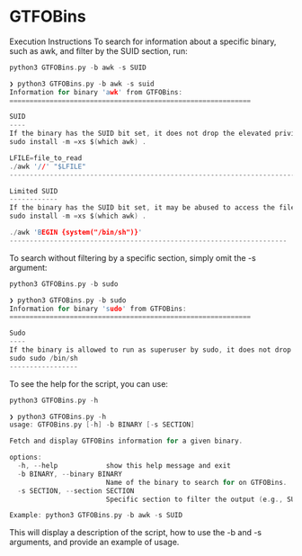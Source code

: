 # GTFOBins

Execution Instructions
To search for information about a specific binary, such as awk, and filter by the SUID section, run:

```c
python3 GTFOBins.py -b awk -s SUID
```
```c
❯ python3 GTFOBins.py -b awk -s suid
Information for binary 'awk' from GTFOBins:
============================================================

SUID
----
If the binary has the SUID bit set, it does not drop the elevated privileges and may be abused to access the file system, escalate or maintain privileged access as a SUID backdoor. If it is used to run sh -p, omit the -p argument on systems like Debian (<= Stretch) that allow the default sh shell to run with SUID privileges.
sudo install -m =xs $(which awk) .

LFILE=file_to_read
./awk '//' "$LFILE"
--------------------------------------------------------------------------

Limited SUID
------------
If the binary has the SUID bit set, it may be abused to access the file system, escalate or maintain access with elevated privileges working as a SUID backdoor. If it is used to run commands (e.g., via system()-like invocations) it only works on systems like Debian (<= Stretch) that allow the default sh shell to run with SUID privileges.
sudo install -m =xs $(which awk) .

./awk 'BEGIN {system("/bin/sh")}'
---------------------------------------------------------------------
```

To search without filtering by a specific section, simply omit the -s argument:

```c
python3 GTFOBins.py -b sudo
```

```c
❯ python3 GTFOBins.py -b sudo
Information for binary 'sudo' from GTFOBins:
============================================================

Sudo
----
If the binary is allowed to run as superuser by sudo, it does not drop the elevated privileges and may be used to access the file system, escalate or maintain privileged access.
sudo sudo /bin/sh
-----------------
```

To see the help for the script, you can use:

```c
python3 GTFOBins.py -h
```

```c
❯ python3 GTFOBins.py -h
usage: GTFOBins.py [-h] -b BINARY [-s SECTION]

Fetch and display GTFOBins information for a given binary.

options:
  -h, --help            show this help message and exit
  -b BINARY, --binary BINARY
                        Name of the binary to search for on GTFOBins.
  -s SECTION, --section SECTION
                        Specific section to filter the output (e.g., SUID, Sudo).

Example: python3 GTFOBins.py -b awk -s SUID

```

This will display a description of the script, how to use the -b and -s arguments, and provide an example of usage.